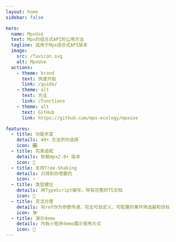 ```yaml
---
layout: home
sidebar: false

hero:
  name: MpxUse
  text: Mpx的组合式API的公用方法
  tagline: 适用于Mpx组合式API版本
  image:
    src: /favicon.svg
    alt: MpxUse
  actions:
    - theme: brand
      text: 快速开始
      link: /guide/
    - theme: alt
      text: 方法
      link: /functions
    - theme: alt
      text: GitHub
      link: https://github.com/mpx-ecology/mpxuse

features:
  - title: 功能丰富
    details: 40+ 方法供你选择
    icon: 🎛
  - title: 完美适配
    details: 依赖mpx2.8+ 版本
    icon: 🚀
  - title: 支持Tree-Shaking
    details: 只得到你想要的
    icon: ⚡
  - title: 类型健壮
    details: 用TypeScript编写，带有完整的TS文档
    icon: 🦾
  - title: 灵活方便
    details: 将ref作为参数传递，完全可自定义、可配置的事件筛选器和目标
    icon: 🛠
  - title: 演示demo
    details: 内有小程序demo展示使用方式
    icon: 🎪
---
```

